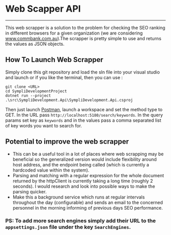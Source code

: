 # Web Scapper API
---
This web scrapper is a solution to the problem for checking the SEO ranking in different browsers for a given organization (we are considering www.commbank.com.au).The scrapper is pretty simple to use and returns the values as JSON objects.

## How To Launch Web Scrapper
Simply clone this git repository and load the sln file into your visual studio and launch or if you like the terminal, then you can use :
```
git clone <URL>
cd SympliDevelopmentProject
dotnet run --project .\src\SympliDevelopment.Api\SympliDevelopment.Api.csproj
```
Then just launch [Postman](https://www.postman.com/), launch a workspace and set the method type to GET. In the URL pass `http://localhost:5180/search/keywords`. In the query params set key as `keywords` and in the values pass a comma separated list of key words you want to search for.

## Potential to improve the web scrapper
- This can be a useful tool in a lot of places where web scrapping may be beneficial so the generalized version would include flexibility around host address, and the endpoint being called (which is currently a hardcoded value within the system).
- Parsing and matching with a regular expression for the whole document returned by the httpClient is currently taking a long time (roughly 2 seconds). I would research and look into possible ways to make the parsing quicker.
- Make this a background service which runs at regular intervals throughout the day (configurable) and sends an email to the concerned personnel in the morning informing of previous days SEO performance.

### PS: To add more search engines simply add their URL to the `appsettings.json` file under the key `SearchEngines`.
